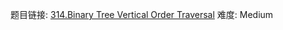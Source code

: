 题目链接: [314.Binary Tree Vertical Order Traversal][1]
难度: Medium

[1]: https://leetcode.com/problems/binary-tree-vertical-order-traversal/
